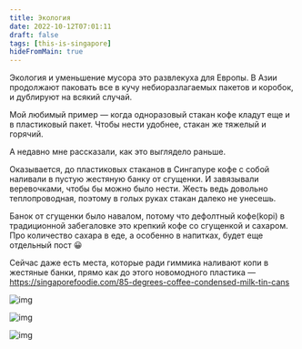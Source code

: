 ```yaml
---
title: Экология
date: 2022-10-12T07:01:11
draft: false
tags: [this-is-singapore]
hideFromMain: true
---
```

Экология и уменьшение мусора это развлекуха для Европы. В Азии продолжают паковать все в кучу небиоразлагаемых пакетов и коробок, и дублируют на всякий случай.

Мой любимый пример — когда одноразовый стакан кофе кладут еще и в пластиковый пакет. Чтобы нести удобнее, стакан же тяжелый и горячий.

А недавно мне рассказали, как это выглядело раньше. 

Оказывается, до пластиковых стаканов в Сингапуре кофе с собой наливали в пустую жестяную банку от сгущенки. И завязывали веревочками, чтобы бы можно было нести. Жесть ведь довольно теплопроводная, поэтому в голых руках стакан далеко не унесешь.

Банок от сгущенки было навалом, потому что дефолтный кофе(kopi) в традиционной забегаловке это крепкий кофе со сгущенкой и сахаром. Про количество сахара в еде, а особенно в напитках, будет еще отдельный пост 😀

Сейчас даже есть места, которые ради гиммика наливают копи в жестяные банки, прямо как до этого новомодного пластика — https://singaporefoodie.com/85-degrees-coffee-condensed-milk-tin-cans

 
![img](/images/this-is-singapore/photos/photo_130@12-10-2022_07-01-11.jpg#center)

![img](/images/this-is-singapore/photos/photo_131@12-10-2022_07-01-12.jpg#center)

![img](/images/this-is-singapore/photos/photo_132@12-10-2022_07-01-12.jpg#center)
